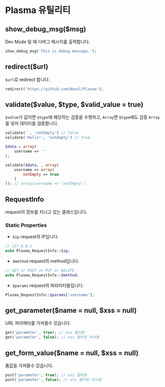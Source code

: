 # Plasma 유틸리티

## show_debug_msg($msg)
Dev Mode 일 때 디버그 메시지를 출력합니다.
```php
show_debug_msg('This is debug message.');
```

## redirect($url)
`$url`로 redirect 합니다.
```php
redirect('https://github.com/Hanul/Plasma');
```

## validate($value, $type, $valid_value = true)
`$value`가 값이면 `$type`에 해당하는 검증을 수행하고, `Array`면 `$type`에도 검증 `Array`를 넣어 데이터를 검증합니다.
```php
validate('', 'notEmpty') // false
validate('Hello!', 'notEmpty') // true

$data = array(
	username => ''
);

validate($data, , array(
	username => array(
		notEmpty => true
	)
)); // array(username => 'notEmpty')
```

## RequestInfo
request의 정보를 지니고 있는 클래스입니다.

### Static Properties
- `$ip` request의 IP입니다.
```php
// 127.0.0.1
echo Plasma_RequestInfo::$ip;
```
- `$method` request의 method입니다.
```php
// GET or POST or PUT or DELETE
echo Plasma_RequestInfo::$method;
```
- `$params` request의 파라미터들입니다.
```php
Plasma_RequestInfo::$params['username'];
```

## get_parameter($name = null, $xss = null)
URL 파라메타를 가져올수 있습니다.
```php
get('parameter', true); // xss 필터링
get('parameter', false); // xss 필터링 비사용
```

## get_form_value($name = null, $xss = null)
폼값을 가져올수 있습니다.
```php
post('parameter', true); // xss 필터링
post('parameter', false); // xss 필터링 비사용
```

